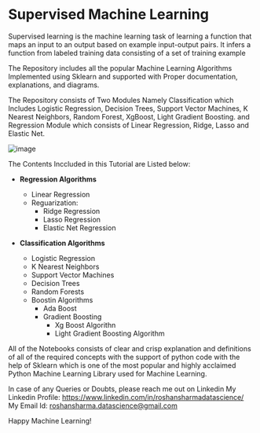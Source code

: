 # Supervised Machine Learning

Supervised learning is the machine learning task of learning a function that maps an input to an output based on example input-output pairs. It infers a function from labeled training data consisting of a set of training example

The Repository includes all the popular Machine Learning Algorithms Implemented using Sklearn and supported with Proper documentation, explanations, and diagrams.

The Repository consists of Two Modules Namely Classification which Includes Logistic Regression, Decision Trees, Support Vector Machines, K Nearest Neighbors, Random Forest, XgBoost, Light Gradient Boosting. and Regression Module which consists of Linear Regression, Ridge, Lasso and Elastic Net.

![image](https://community-cdn-digitalocean-com.global.ssl.fastly.net/assets/tutorials/images/large/introduction-to-machine-learning_social.png?1510178550)

The Contents Inccluded in this Tutorial are Listed below:

* **Regression Algorithms**
  * Linear Regression
  * Reguarization:
    * Ridge Regression
    * Lasso Regression
    * Elastic Net Regression   
   
* **Classification Algorithms**
  * Logistic Regression
  * K Nearest Neighbors
  * Support Vector Machines
  * Decision Trees
  * Random Forests
  * Boostin Algorithms
    * Ada Boost
    * Gradient Boosting
      * Xg Boost Algorithn
      * Light Gradient Boosting Algorithm
      
      
All of the Notebooks consists of clear and crisp explanation and definitions of all of the required concepts with the support of python code with the help of Sklearn which is one of the most popular and highly acclaimed Python Machine Learning Library used for Machine Learning.

In case of any Queries or Doubts, please reach me out on Linkedin
My Linkedin Profile: https://www.linkedin.com/in/roshansharmadatascience/
My Email Id: roshansharma.datascience@gmail.com

Happy Machine Learning!
